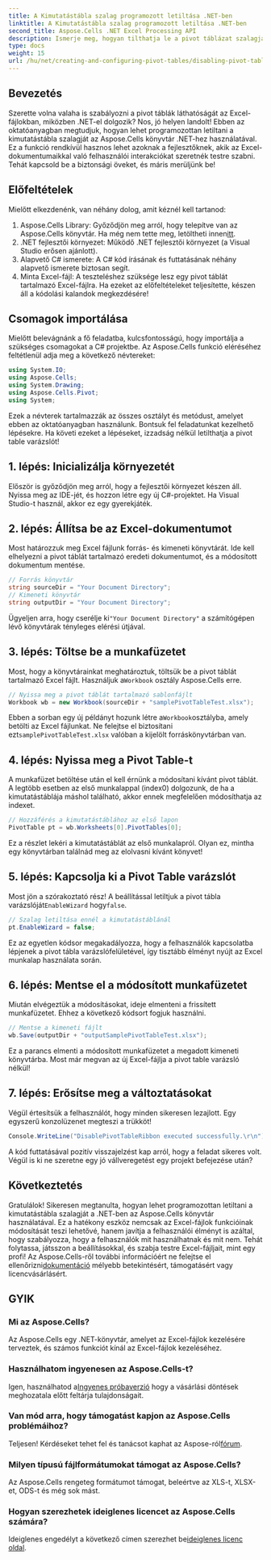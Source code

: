 ```yaml
---
title: A Kimutatástábla szalag programozott letiltása .NET-ben
linktitle: A Kimutatástábla szalag programozott letiltása .NET-ben
second_title: Aspose.Cells .NET Excel Processing API
description: Ismerje meg, hogyan tilthatja le a pivot táblázat szalagját a .NET-ben az Aspose.Cells használatával. Ez a lépésenkénti útmutató megkönnyíti az Excel-interakciók testreszabását.
type: docs
weight: 15
url: /hu/net/creating-and-configuring-pivot-tables/disabling-pivot-table-ribbon/
---
```

## Bevezetés
Szerette volna valaha is szabályozni a pivot táblák láthatóságát az Excel-fájlokban, miközben .NET-el dolgozik? Nos, jó helyen landolt! Ebben az oktatóanyagban megtudjuk, hogyan lehet programozottan letiltani a kimutatástábla szalagját az Aspose.Cells könyvtár .NET-hez használatával. Ez a funkció rendkívül hasznos lehet azoknak a fejlesztőknek, akik az Excel-dokumentumaikkal való felhasználói interakciókat szeretnék testre szabni. Tehát kapcsold be a biztonsági öveket, és máris merüljünk be!
## Előfeltételek
Mielőtt elkezdenénk, van néhány dolog, amit kéznél kell tartanod:
1. Aspose.Cells Library: Győződjön meg arról, hogy telepítve van az Aspose.Cells könyvtár. Ha még nem tette meg, letöltheti innen[itt](https://releases.aspose.com/cells/net/).
2. .NET fejlesztői környezet: Működő .NET fejlesztői környezet (a Visual Studio erősen ajánlott).
3. Alapvető C# ismerete: A C# kód írásának és futtatásának néhány alapvető ismerete biztosan segít.
4. Minta Excel-fájl: A teszteléshez szüksége lesz egy pivot táblát tartalmazó Excel-fájlra.
Ha ezeket az előfeltételeket teljesítette, készen áll a kódolási kalandok megkezdésére!
## Csomagok importálása
Mielőtt belevágnánk a fő feladatba, kulcsfontosságú, hogy importálja a szükséges csomagokat a C# projektbe. Az Aspose.Cells funkció eléréséhez feltétlenül adja meg a következő névtereket:
```csharp
using System.IO;
using Aspose.Cells;
using System.Drawing;
using Aspose.Cells.Pivot;
using System;
```
Ezek a névterek tartalmazzák az összes osztályt és metódust, amelyet ebben az oktatóanyagban használunk.
Bontsuk fel feladatunkat kezelhető lépésekre. Ha követi ezeket a lépéseket, izzadság nélkül letilthatja a pivot table varázslót!
## 1. lépés: Inicializálja környezetét
Először is győződjön meg arról, hogy a fejlesztői környezet készen áll. Nyissa meg az IDE-jét, és hozzon létre egy új C#-projektet. Ha Visual Studio-t használ, akkor ez egy gyerekjáték.
## 2. lépés: Állítsa be az Excel-dokumentumot
Most határozzuk meg Excel fájlunk forrás- és kimeneti könyvtárát. Ide kell elhelyezni a pivot táblát tartalmazó eredeti dokumentumot, és a módosított dokumentum mentése.
```csharp
// Forrás könyvtár
string sourceDir = "Your Document Directory";
// Kimeneti könyvtár
string outputDir = "Your Document Directory";
```
 Ügyeljen arra, hogy cserélje ki`"Your Document Directory"` a számítógépen lévő könyvtárak tényleges elérési útjával.
## 3. lépés: Töltse be a munkafüzetet
 Most, hogy a könyvtárainkat meghatároztuk, töltsük be a pivot táblát tartalmazó Excel fájlt. Használjuk a`Workbook` osztály Aspose.Cells erre.
```csharp
// Nyissa meg a pivot táblát tartalmazó sablonfájlt
Workbook wb = new Workbook(sourceDir + "samplePivotTableTest.xlsx");
```
 Ebben a sorban egy új példányt hozunk létre a`Workbook`osztályba, amely betölti az Excel fájlunkat. Ne felejtse el biztosítani ezt`samplePivotTableTest.xlsx` valóban a kijelölt forráskönyvtárban van.
## 4. lépés: Nyissa meg a Pivot Table-t
A munkafüzet betöltése után el kell érnünk a módosítani kívánt pivot táblát. A legtöbb esetben az első munkalappal (index0) dolgozunk, de ha a kimutatástáblája máshol található, akkor ennek megfelelően módosíthatja az indexet.
```csharp
// Hozzáférés a kimutatástáblához az első lapon
PivotTable pt = wb.Worksheets[0].PivotTables[0];
```
Ez a részlet lekéri a kimutatástáblát az első munkalapról. Olyan ez, mintha egy könyvtárban találnád meg az elolvasni kívánt könyvet!
## 5. lépés: Kapcsolja ki a Pivot Table varázslót
 Most jön a szórakoztató rész! A beállítással letiltjuk a pivot tábla varázslóját`EnableWizard` hogy`false`.
```csharp
// Szalag letiltása ennél a kimutatástáblánál
pt.EnableWizard = false;
```
Ez az egyetlen kódsor megakadályozza, hogy a felhasználók kapcsolatba lépjenek a pivot tábla varázslófelületével, így tisztább élményt nyújt az Excel munkalap használata során.
## 6. lépés: Mentse el a módosított munkafüzetet
Miután elvégeztük a módosításokat, ideje elmenteni a frissített munkafüzetet. Ehhez a következő kódsort fogjuk használni.
```csharp
// Mentse a kimeneti fájlt
wb.Save(outputDir + "outputSamplePivotTableTest.xlsx");
```
Ez a parancs elmenti a módosított munkafüzetet a megadott kimeneti könyvtárba. Most már megvan az új Excel-fájlja a pivot table varázsló nélkül!
## 7. lépés: Erősítse meg a változtatásokat
Végül értesítsük a felhasználót, hogy minden sikeresen lezajlott. Egy egyszerű konzolüzenet megteszi a trükköt!
```csharp
Console.WriteLine("DisablePivotTableRibbon executed successfully.\r\n");
```
A kód futtatásával pozitív visszajelzést kap arról, hogy a feladat sikeres volt. Végül is ki ne szeretne egy jó vállveregetést egy projekt befejezése után?
## Következtetés
Gratulálok! Sikeresen megtanulta, hogyan lehet programozottan letiltani a kimutatástábla szalagját a .NET-ben az Aspose.Cells könyvtár használatával. Ez a hatékony eszköz nemcsak az Excel-fájlok funkcióinak módosítását teszi lehetővé, hanem javítja a felhasználói élményt is azáltal, hogy szabályozza, hogy a felhasználók mit használhatnak és mit nem. Tehát folytassa, játsszon a beállításokkal, és szabja testre Excel-fájljait, mint egy profi! Az Aspose.Cells-ről további információért ne felejtse el ellenőrizni[dokumentáció](https://reference.aspose.com/cells/net/) mélyebb betekintésért, támogatásért vagy licencvásárlásért.
## GYIK
### Mi az Aspose.Cells?
Az Aspose.Cells egy .NET-könyvtár, amelyet az Excel-fájlok kezelésére terveztek, és számos funkciót kínál az Excel-fájlok kezeléséhez.
### Használhatom ingyenesen az Aspose.Cells-t?
 Igen, használhatod a[Ingyenes próbaverzió](https://releases.aspose.com/) hogy a vásárlási döntések meghozatala előtt feltárja tulajdonságait.
### Van mód arra, hogy támogatást kapjon az Aspose.Cells problémáihoz?
 Teljesen! Kérdéseket tehet fel és tanácsot kaphat az Aspose-ról[fórum](https://forum.aspose.com/c/cells/9).
### Milyen típusú fájlformátumokat támogat az Aspose.Cells?
Az Aspose.Cells rengeteg formátumot támogat, beleértve az XLS-t, XLSX-et, ODS-t és még sok mást.
### Hogyan szerezhetek ideiglenes licencet az Aspose.Cells számára?
 Ideiglenes engedélyt a következő címen szerezhet be[ideiglenes licenc oldal](https://purchase.aspose.com/temporary-license/).